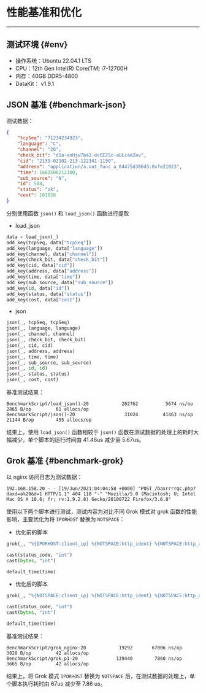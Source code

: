 
# 性能基准和优化

---

## 测试环境 {#env}

- 操作系统：Ubuntu 22.04.1 LTS
- CPU：12th Gen Intel(R) Core(TM) i7-12700H
- 内存：40GB DDR5-4800
- DataKit： v1.9.1

## JSON 基准 {#benchmark-json}

测试数据：

```json
{
    "tcpSeq": "71234234923",
    "language": "C",
    "channel": "26",
    "check_bit": "dSa-aoHjw7b42-dcCE2Sc-aULcaeZav",
    "cid": "2139-02102-213-122341-1190",
    "address": "application/a.out_func_a_64475d386d3:0xfe21023",
    "time": 1681508212100,
    "sub_source": "N",
    "id": 508,
    "status": "ok",
    "cost": 101020 
}
```

分别使用函数 `json()` 和 `load_json()` 函数进行提取

- load_json

```python
data = load_json(_)
add_key(tcpSeq, data["tcpSeq"])
add_key(language, data["language"])
add_key(channel, data["channel"])
add_key(check_bit, data["check_bit"])
add_key(cid, data["cid"])
add_key(address, data["address"])
add_key(time, data["time"])
add_key(sub_source, data["sub_source"])
add_key(id, data["id"])
add_key(status, data["status"])
add_key(cost, data["cost"])
```

- json

```python
json(_, tcpSeq, tcpSeq)
json(_, language, language)
json(_, channel, channel)
json(_, check_bit, check_bit)
json(_, cid, cid)
json(_, address, address)
json(_, time, time)
json(_, sub_source, sub_source)
json(_, id, id)
json(_, status, status)
json(_, cost, cost)
```


基准测试结果：

```not-set
BenchmarkScript/load_json()-20            202762          5674 ns/op        2865 B/op         61 allocs/op
BenchmarkScript/json()-20                  31024         41463 ns/op       21144 B/op        455 allocs/op
```

结果上，使用 `load_json()` 函数相较于 `json()` 函数在测试数据的处理上的耗时大幅减少，单个脚本的运行时间由 41.46us 减少至 5.67us。

## Grok 基准 {#benchmark-grok}

以 nginx 访问日志为测试数据：

```not-set
192.168.158.20 - - [19/Jun/2021:04:04:58 +0000] "POST /baxrrrrqc.php?daxd=a%20&d=1 HTTP/1.1" 404 118 "-" "Mozilla/5.0 (Macintosh; U; Intel Mac OS X 10.6; fr; rv:1.9.2.8) Gecko/20100722 Firefox/3.6.8"
```

使用以下两个脚本进行测试，测试内容为对比不同 Grok 模式对 grok 函数的性能影响，主要优化为将 `IPORHOST` 替换为 `NOTSPACE`：

- 优化前的脚本

```python
grok(_, "%{IPORHOST:client_ip} %{NOTSPACE:http_ident} %{NOTSPACE:http_auth} \\[%{HTTPDATE:time}\\] \"%{DATA:http_method} %{GREEDYDATA:http_url} HTTP/%{NUMBER:http_version}\" %{INT:status_code} %{INT:bytes}")

cast(status_code, "int")
cast(bytes, "int")

default_time(time)
```


- 优化后的脚本

```python
grok(_, "%{NOTSPACE:client_ip} %{NOTSPACE:http_ident} %{NOTSPACE:http_auth} \\[%{HTTPDATE:time}\\] \"%{DATA:http_method} %{GREEDYDATA:http_url} HTTP/%{NUMBER:http_version}\" %{INT:status_code} %{INT:bytes}")

cast(status_code, "int")
cast(bytes, "int")

default_time(time)
```

基准测试结果：

```not-set
BenchmarkScript/grok_nginx-20            19292       67006 ns/op        3828 B/op         42 allocs/op
BenchmarkScript/grok_p1-20              139440        7860 ns/op        3665 B/op         42 allocs/op
```

结果上，将 Grok 模式 `IPORHOST` 替换为 `NOTSPACE` 后，在测试数据的处理上，单个脚本执行耗时由 67us 减少至 7.86 us。
